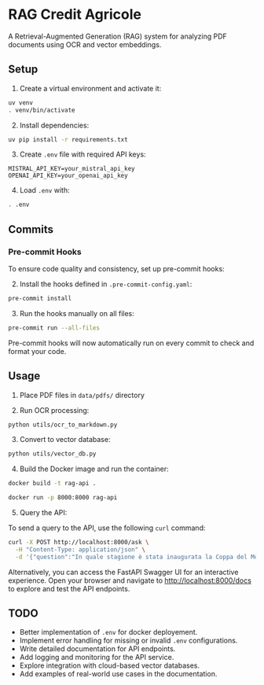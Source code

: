 # RAG Credit Agricole

A Retrieval-Augmented Generation (RAG) system for analyzing PDF documents using OCR and vector embeddings.

## Setup

1. Create a virtual environment and activate it:
```bash
uv venv
. venv/bin/activate
```

2. Install dependencies:
```bash
uv pip install -r requirements.txt
```

3. Create `.env` file with required API keys:
```
MISTRAL_API_KEY=your_mistral_api_key
OPENAI_API_KEY=your_openai_api_key
```
4. Load `.env` with:
```bash
. .env
```

## Commits

### Pre-commit Hooks

To ensure code quality and consistency, set up pre-commit hooks:

2. Install the hooks defined in `.pre-commit-config.yaml`:
  ```bash
  pre-commit install
  ```

3. Run the hooks manually on all files:
  ```bash
  pre-commit run --all-files
  ```

Pre-commit hooks will now automatically run on every commit to check and format your code.

## Usage

1. Place PDF files in `data/pdfs/` directory

2. Run OCR processing:
```bash
python utils/ocr_to_markdown.py
```

3. Convert to vector database:
```bash
python utils/vector_db.py
```

4. Build the Docker image and run the container:
```bash
docker build -t rag-api .

docker run -p 8000:8000 rag-api
```

5. Query the API:

  To send a query to the API, use the following `curl` command:
  ```bash
  curl -X POST http://localhost:8000/ask \
    -H "Content-Type: application/json" \
    -d '{"question":"In quale stagione è stata inaugurata la Coppa del Mondo di sci alpino?"}'
  ```

  Alternatively, you can access the FastAPI Swagger UI for an interactive experience. Open your browser and navigate to [http://localhost:8000/docs](http://localhost:8000/docs) to explore and test the API endpoints.

## TODO
- Better implementation of `.env` for docker deployement.
- Implement error handling for missing or invalid `.env` configurations.
- Write detailed documentation for API endpoints.
- Add logging and monitoring for the API service.
- Explore integration with cloud-based vector databases.
- Add examples of real-world use cases in the documentation.